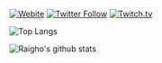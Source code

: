 [![Webite](https://img.shields.io/badge/WEBSITE-RAIGHO.COM-FF8000?style=for-the-badge)](https://raigho.com)
[![Twitter Follow](https://img.shields.io/twitter/follow/raighohusky?color=1DA1F2&logo=twitter&style=for-the-badge)](https://twitter.com/raighohusky)
[![Twitch.tv](https://img.shields.io/twitch/status/raighohusky?color=6441a5&label=twitch.tv&logo=twitch&style=for-the-badge)](https://twitch.tv/raighohusky)

![Top Langs](https://github-readme-stats.vercel.app/api/top-langs/?username=raigho&layout=compact&theme=dark&hide_border=true)

![Raigho's github stats](https://github-readme-stats.vercel.app/api?username=raigho&show_icons=true&hide_border=true&theme=dark&count_private=true&bg_color=45,ee7000,7b02cc&text_color=ffffff&icon_color=ffffff)
